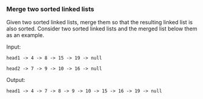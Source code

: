 ### Merge two sorted linked lists

Given two sorted linked lists, merge them so that the resulting linked list is also sorted. Consider two sorted linked lists and the merged list below them as an example.

Input: 

    head1 -> 4 -> 8 -> 15 -> 19 -> null

    head2 -> 7 -> 9 -> 10 -> 16 -> null

Output: 

    head1 -> 4 -> 7 -> 8 -> 9 -> 10 -> 15 -> 16 -> 19 -> null